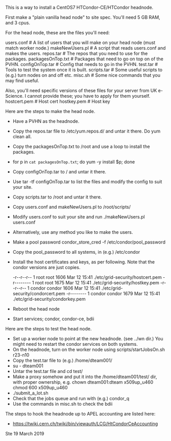 This is a way to install a CentOS7 HTCondor-CE/HTCondor headnode.

First make a "plain vanilla head node" to site spec.  You'll need 5 GB RAM, and 3 cpus.

For the head node, these are the files you'll need:

users.conf         # A list of users that you will make on your head node (must match worker node.)
makeNewUsers.pl    # A script that reads users.conf and makes the users.
repos.tar          # The repos that you need to use for the packages. 
packagesOnTop.txt  # Packages that need to go on top on of the PVHN.
configOnTop.tar    # Config that needs to go in the PVHN.
test.tar           # Tools to test the system once it is built.
scripts.tar        # Some useful scripts to (e.g.) turn nodes on and off etc.
misc.sh            # Some nice commands that you may find useful.

Also, you'll need specific versions of these files for your server from UK e-Science.
I cannot provide these; you have to apply for them yourself.
hostcert.pem       # Host cert
hostkey.pem        # Host key

Here are the steps to make the head node.

- Have a PVHN as the headnode.
- Copy the repos.tar file to /etc/yum.repos.d/ and untar it there. Do yum clean all.
- Copy the packagesOnTop.txt to /root and use a loop to install the packages.
-   for p in `cat packagesOnTop.txt`; do yum -y install $p; done
- Copy configOnTop.tar to / and untar it there.
- Use tar -tf configOnTop.tar to list the files and modify the config to suit your site.
- Copy scripts.tar to /root and untar it there.
- Copy users.conf and makeNewUsers.pl to /root/scripts/ 
- Modify users.conf to suit your site and run ./makeNewUsers.pl users.conf
- Alternatively, use any method you like to make the users.
- Make a pool password condor_store_cred -f /etc/condor/pool_password
- Copy the pool_password to all systems, in (e.g.) /etc/condor
- Install the host certificates and keys, as per following. Note that 
  the condor versions are just copies.

  -r--r--r-- 1 root root 1606 Mar 12 15:41 ./etc/grid-security/hostcert.pem
  -r-------- 1 root root 1675 Mar 12 15:41 ./etc/grid-security/hostkey.pem
  -r--r--r-- 1 condor condor 1606 Mar 12 15:41 ./etc/grid-security/condorcert.pem
  -r-------- 1 condor condor 1679 Mar 12 15:41 ./etc/grid-security/condorkey.pem

- Reboot the head node
- Start services; condor, condor-ce, bdii

Here are the steps to test the head node.

- Set up a worker node to point at the new headnode. 
  (see ../wn dir.) You might need to restart the condor services on both systems.
- On the headnode, turn on the worker node using scripts/startJobsOn.sh r23-n10
- Copy the test.tar file to (e.g.) /home/dteam001/
- su - dteam001
- Untar the test.tar file and cd test/
- Make a proxy somehow and put it into the /home/dteam001/test/ dir, with proper ownership, e.g.
    chown dteam001:dteam x509up_u460
    chmod 600 x509up_u460 
- ./submit_a_lot.sh
- Check that the jobs queue and run with (e.g.) condor_q
- Use the commands in misc.sh to check the bdii

The steps to hook the headnode up to APEL accounting are listed here:

-  https://twiki.cern.ch/twiki/bin/viewauth/LCG/HtCondorCeAccounting

Ste
19 March 2019

